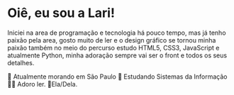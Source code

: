 # Oiê, eu sou a Lari!

Iniciei na area de programação e tecnologia há pouco tempo, mas já tenho paixão pela area, gosto muito de ler e o design gráfico se tornou minha paixão também no meio do percurso
estudo HTML5, CSS3, JavaScript e atualmente Python, minha adoração sempre vai ser o front e todos os seus detalhes.

🎈 Atualmente morando em São Paulo
🧐 Estudando Sistemas da Informação
🐱‍🐉 Adoro ler.
💖Ela/Dela.
